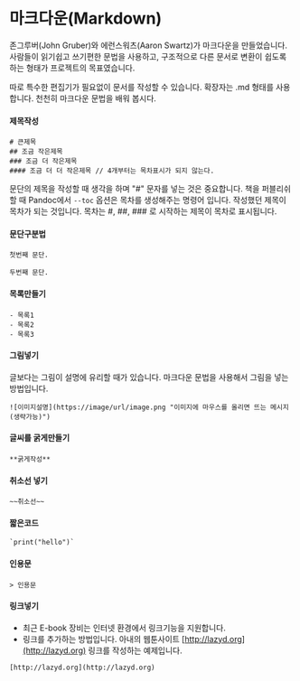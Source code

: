 # 마크다운(Markdown)
존그루버(John Gruber)와 에런스워츠(Aaron Swartz)가 마크다운을 만들었습니다.
사람들이 읽기쉽고 쓰기편한 문법을 사용하고,
구조적으로 다른 문서로 변환이 쉽도록 하는 형태가 프로젝트의 목표였습니다.

따로 특수한 편집기가 필요없이 문서를 작성할 수 있습니다.
확장자는 .md 형태를 사용합니다.
천천히 마크다운 문법을 배워 봅시다.

#### 제목작성

	# 큰제목
	## 조금 작은제목
	### 조금 더 작은제목
	#### 조금 더 더 작은제목 // 4개부터는 목차표시가 되지 않는다.

문단의 제목을 작성할 때 생각을 하며 "#" 문자를 넣는 것은 중요합니다.
책을 퍼블리쉬할 때 Pandoc에서 `--toc` 옵션은 목차를 생성해주는 명령어 입니다.
작성했던 제목이 목차가 되는 것입니다.
목차는 #, ##, ### 로 시작하는 제목이 목차로 표시됩니다.

#### 문단구분법
```
첫번째 문단.

두번째 문단.
```

#### 목록만들기
```
- 목록1
- 목록2
- 목록3
```

#### 그림넣기
글보다는 그림이 설명에 유리할 때가 있습니다.
마크다운 문법을 사용해서 그림을 넣는 방법입니다.
```
![이미지설명](https://image/url/image.png "이미지에 마우스를 올리면 뜨는 메시지(생략가능)")
```

#### 글씨를 굵게만들기
```
**굵게작성**
```

#### 취소선 넣기
```
~~취소선~~
```

#### 짧은코드
```
`print("hello")`
```

#### 인용문
```
> 인용문
```

#### 링크넣기
- 최근 E-book 장비는 인터넷 환경에서 링크기능을 지원합니다.
- 링크를 추가하는 방법입니다. 아내의 웹툰사이트 [http://lazyd.org](http://lazyd.org) 링크를 작성하는 예제입니다.
```
[http://lazyd.org](http://lazyd.org)
```
